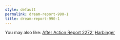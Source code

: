 ```yaml
---
style: default
permalink: dream-report-990-1
title: dream-report-990-1
---
```

You may also like:
[After Action Report 2272'](http://scp-wiki.net/after-action-2272)
[Harbinger](http://scp-wiki.net/harbinger)